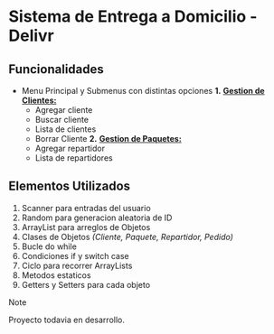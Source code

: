 # Sistema de Entrega a Domicilio - Delivr

## Funcionalidades
- Menu Principal y Submenus con distintas opciones
**1.** <ins>**Gestion de Clientes:**</ins>
    - Agregar cliente
    - Buscar cliente
    - Lista de clientes
    - Borrar Cliente
**2.** <ins>**Gestion de Paquetes:**</ins>
    - Agregar repartidor
    - Lista de repartidores


## Elementos Utilizados
1. Scanner para entradas del usuario
2. Random para generacion aleatoria de ID
3. ArrayList para arreglos de Objetos
4. Clases de Objetos *(Cliente, Paquete, Repartidor, Pedido)*
5. Bucle do while
6. Condiciones if y switch case
7. Ciclo  para recorrer ArrayLists
8. Metodos estaticos
9. Getters y Setters para cada objeto

>[!NOTE]
> Proyecto todavia en desarrollo.
